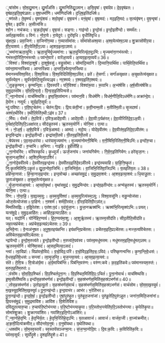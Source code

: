 

  
ृषा॑सोम। सो॒म॒द्यु॒मान्। द्यु॒माँअ॑सि। द्यु॒मानिति॑द्यु॒ऽमान्। अ॒सि॒वृषा॑। वृषा॑देव। दे॒व॒वृष॑व्रत:। वृष॑व्रत॒इति॒वृष॑ऽव्रत:॥ वृषा॒धर्मा॑णि। धर्मा॑णिदधिषे। द॒धि॒ष॒इति॑दधिषे॥  
ृष्ण॑स्ते। ते॒वृष्ण्यं॑। वृष्ण्यं॒शवः॑। शवो॒वृषा॑। वृषा॒वनं॑। वनं॒वृषा॑। वृषा॒मद॑:। मद॒इति॒मद॑:॥ स॒त्यंवृ॑षन्। वृ॒ष॒न्वृषा॑। वृषेत्। इद॑सि। अ॒सीत्य॑सि॥  
श्वो॒न। नच॑क्रद:। च॒क्र॒दो॒वृषा॑। वृषा॒सं। सङ्गा:। गाइ॑न्दो। इ॒न्दो॒सं। इ॒न्दो॒इती॑न्दो। समर्व॑त:। अर्व॑त॒इत्यर्व॑त:॥ विन॑:। नो॒रा॒ये। रा॒येदुर॑:। दुरो॑वृधि। वृ॒धीति॑वृधि॥  
सृ॑क्षत॒प्र। प्रवा॒जिन॑:। वा॒जिनो॑ग॒व्या। ग॒व्यासोमा॑स:। सोमा॑सोअश्व॒या। अ॒श्व॒येत्य॑श्व॒ऽया॥ शु॒क्रासो॑वीर॒या। वी॒र॒याशव॑:। वी॒र॒येति॑वी॒र॒ऽया। आ॒शव॒इत्या॒ऽशव॑:॥  
ुं॒भमा॑नाऋता॒युभि॑:। ऋ॒ता॒युभि॑र्मृ॒ज्यमा॑ना:। ऋ॒त॒युभिरित्यृ॑त॒युऽभि॑:। मृ॒ज्यमा॑ना॒गभ॑स्त्यो:। गभ॑स्त्यो॒रिति॒गभ॑स्त्यो:॥ पव॑न्ते॒वारे॑। वारे॑अ॒व्यये॑। अ॒व्यय॒इत्य॒व्यये॑॥ 36॥  
ेविश्वा॑। विश्वा॑दा॒शुषे॑। दा॒शुषे॒वसु॑। वसु॒सोमा॑:। सोमा॑दि॒व्यानि॑। दि॒व्यानि॒पार्थि॑वा। पार्थि॒वेति॒पार्थि॑वा॥ पव॑न्ता॒मान्तरि॑क्ष्या। आन्तरि॑क्ष्या। अ॒न्तरि॒क्ष्येत्य॒न्तरि॑क्ष्या॥  
व॑मानस्यविश्व॒वित्। वि॒श्व॒वित्प्र। वि॒श्व॒विदिति॑वि॒श्व॒ऽवित्। प्रते॑। ते॒सर्गा॑:। सर्गा॑असृक्षत। अ॒सृ॒क्षतेत्य॑सृक्षत॥ सूर्य॑स्येव॒न। सूर्य॑स्ये॒वेति॒सूर्य॑स्यऽइव। नर॒श्मय॑:। र॒श्मय॒इति॑र॒श्मय॑:॥  
े॒तुङ्कृ॒ण्वन्। कृ॒ण्वन्दि॒व:। दि॒वस्परि॑। परि॒विश्वा॑। विश्वा॑रू॒पा। रू॒पाभि। अ॒भ्य॑र्षसि। अ॒र्ष॒सीत्य॑र्षसि॥ स॒मु॒द्रस्सो॑म। सो॒म॒पि॒न्व॒से॒। पि॒न्व॒स॒इति॑पिन्वसे॥  
ि॒न्वा॒नोवाचं॑। वाच॑मिष्यसि। इ॒ष्य॒सि॒पव॑मान। पव॑मान॒वि। विध॑र्मणि। विध॑र्म॒णीति॒विऽध॑र्मणि॥ अक्रा॑न्दे॒व:। दे॒वोन। नसूर्य॑:। सूर्य॒इति॒सूर्य॑:॥  
न्दु॑:पविष्ट:। प॒वि॒ष्ट॒चेत॑न:। चेत॑न:प्रि॒य:। प्रि॒य:क॑वी॒नां। क॒वी॒नाम्म॒ती। म॒तीति॑म॒ती॥ सृ॒जदश्वं॑। अश्वं॑र॒थीरि॑व। र॒थीरि॒वेति॑र॒थी:ऽइ॑व॥ 37॥  
॒र्मिय:। र्यस्ते॑। ते॒प॒वित्रे॑। प॒वित्र॒आदे॑वा॒वी:। आदे॑वा॒वी:। दे॒वा॒वी:प॒र्यक्ष॑रत्। दे॒वा॒वीरिति॑दे॒व॒ऽअ॒वी:। प॒र्यक्ष॑र॒दिति॑प॒रि॒ऽअक्ष॑रत्॥ सीद॑न्नृ॒तस्य॑। ऋ॒तस्य॒योनिं॑। योनि॒मा। एत्या॥  
न॑:। नो॒अ॒र्ष॒। अ॒र्ष॒प॒वित्रे॑। प॒वित्र॒आमद॑:। आमद॑:। मदो॒य:। योदे॑व॒वीत॑म:। दे॒व॒वीत॑म॒इति॑दे॒व॒ऽवीत॑म:॥ इन्द॒विन्द्रा॑य। इन्दो॒इतीन्दो॑। इन्द्रा॑यपी॒तये॑। पी॒तय॒इति॑पी॒तये॑॥  
॒षेप॑वस्व। प॒व॒स्व॒धार॑या। धार॑यामृ॒ज्यमा॑न:। मृ॒ज्यमा॑नोमनी॒षिभि॑:। म॒नी॒षिभि॒रिति॑म॒नी॒षिऽभि॑:॥ इन्दो॑रु॒चा। इन्दो॒इतीन्दो॑। रु॒चाभि। अ॒भिगा:। गाइ॑हि। इ॒हीती॑हि॥  
ु॒ना॒नोवरि॑व:। वरि॑वस्कृधि। कृ॒ध्यूर्जं॑। ऊर्जं॒जना॑य। जना॑यगिर्वण:। गि॒र्व॒ण॒इति॑गिर्वण:॥ हरे॑सृजा॒न:। सृ॒जा॒नआ॒शिरं॑। आ॒शिर॒मित्या॒ऽशिरं॑।  
ु॒ना॒नोदे॒ववी॑तये। दे॒ववी॑तय॒इन्द्र॑स्य। दे॒ववी॑तय॒इति॑दे॒वऽवी॑तये। इन्द्र॑स्ययाहि। या॒हि॒नि॒ष्कृ॒तं। नि॒:कृ॒तमिति॑नि॒:ऽकृ॒तं॥ द्यु॒ता॒नोवा॒जिभि॑:। वा॒जिभि॑र्य॒त:। वा॒जिभि॒रिति॑वा॒जिऽभि॑:। य॒तइति॑य॒त:॥ 38॥  
प्रहि॑न्वा॒नास॑:। हि॒न्वा॒नास॒इन्द॑व:। इन्द॒वोच्छ॑। अच्छा॑समु॒द्रं। स॒मु॒द्रमा॒शव॑:। आ॒शव॒इत्या॒शव॑:॥ धि॒याजू॒ता:। जू॒ताअ॑सृक्षत। अ॒सृ॒क्ष॒तेत्य॑सृक्षत॥  
॒र्मृ॒जा॒नास॑आ॒यव॑:। आ॒यवो॒वृथा॑। वृथा॑समु॒द्रं। स॒मु॒द्रमिन्द॑व:। इन्द॑व॒इतीन्द॑व:॥ अग्म॑न्नृ॒तस्य॑। ऋ॒तस्य॒योनिं॑। योनि॒मा। एत्या॥  
रि॑ण:। नो॒या॒हि॒। या॒ह्य॒स्म॒यु:। अ॒स्म॒युर्विश्वा॑। अ॒स्म॒युरित्य॑स्म॒ऽयु:। विश्वा॒वसू॑नि। वसू॒न्योज॑सा। ओज॒सेत्योज॑सा॥ पा॒हिन॑:। न॒श्शर्म॑। शर्म॑वी॒रव॑त्। वी॒रव॒दिति॑वी॒रऽव॑त्॥  
मिमा॑तिवह्नि:। व॒ह्नि॒रेत॑श:। एत॑श:प॒दं। प॒दंयु॑जा॒न:। यु॒जा॒नऋक्व॑भि:। ऋक्व॑भि॒रित्यृक्व॑ऽभि:॥ प्रयत्। यत्स॑मु॒द्रे। स॒मु॒द्रआहि॑त:। आहि॑त॒इत्याऽहि॑त:॥  
यत्। यद्योनिं॑। योनिं॑हिर॒ण्ययं॑। हि॒र॒ण्यय॑मा॒शु:। आ॒शुर्ऋ॒तस्य॑। ऋ॒तस्य॒सीद॑ति। सीद॒तीति॒सीद॑ति॥ जहा॒त्यप्र॑चेस:। अप्र॑चेस॒इत्यप्र॑ऽचेतस:॥ 39॥  
अ॒भिवे॒ना:। वे॒नाअ॑नूषत। अ॒नू॒ष॒तइय॑क्षन्ति। इय॑क्षन्ति॒प्रचे॑तस:। प्रचे॑तस॒इति॒प्रऽचे॑तस:॥ मज्ज॒त्यवि॑चेतस:। अवि॑चेतस॒इत्यवि॑ऽचेतस:॥  
न्द्रा॑येन्दो। इ॒न्दो॒म॒रुत्व॑ते। इ॒न्दो॒इती॑न्दो। म॒रुत्व॑ते॒पव॑स्व। पव॑स्व॒मधु॑मत्तम:। मधु॑मत्तम॒इति॒मधु॑मत्ऽतम:॥ ऋ॒तस्य॒योनिं॑। योनि॑मा॒सदं॑। आ॒सद॒मित्या॒ऽसदं॑।  
न्त्वा॑। त्वा॒विप्रा॑:। विप्रा॑वचो॒विद॑:। व॒चो॒विद॒:परि॑। व॒चो॒विद॒इति॑व॒च॒:ऽविद॑:। परि॑ष्कृणन्वन्ति। कृ॒ण्व॒न्ति॒वे॒धस॑:। वे॒धस॒इति॑वे॒धस॑:॥ सन्त्वा॑। त्वा॒मृ॒ज॒न्ति॒। मृ॒ज॒न्त्या॒यव॑:। आ॒यव॒इत्या॒यव॑:॥  
सं॑ते। ते॒मि॒त्रः। मि॒त्रोअ॑र्य॒मा। अ॒र्य॒मापिब॑न्ति। पिब॑न्ति॒वरु॑ण:। वरु॑ण:कवे। क॒व॒इति॑कवे॥ पव॑मानस्यम॒रुत॑:। म॒रुत॒इति॑म॒रुत॑:॥  
्वंसो॑म। सो॒म॒वि॒प॒श्चितं॑। वि॒प॒श्चितं॑पुना॒न:। वि॒प॒श्चित॒मिति॑वि॒प॒:ऽचितं॑। पु॒ना॒नोवाचं॑। वाच॑मिष्यसि। इ॒ष्य॒सीती॑ष्यसि॥ इन्दो॑स॒हस्र॑भर्णसं। इन्दो॒इतीन्दो॑। स॒हस्र॑भर्णस॒मिति॑स॒हस्र॑ऽभर्णसं॥ 40॥  
॒तोस॒हस्र॑भर्णसं। उ॒तोइत्यु॒तो। स॒हस्र॑भर्णसं॒वाचं॑। स॒हस्र॑भर्णस॒मिति॑स॒हस्र॑ऽभर्णसं। वाचं॑सोम। सो॒म॒म॒ख॒स्युवं॑। म॒ख॒स्युव॒मिति॑म॒ख॒स्युवं॑॥ पु॒ना॒नइ॑न्दो। इ॒न्द॒वाभ॑र। आभ॑र। भ॒रेति॑भर॥  
पु॒ना॒नइ॑न्दो। इ॒न्द॒वे॒षां॒। इ॒न्दो॒इती॑न्दो। ए॒षां॒पुरु॑हूत। पुरु॑हूत॒जना॑जां। पुरु॑हू॒तेति॒पुरु॑ऽहूत। जना॑ना॒मिति॒जना॑नां॥ प्रि॒यस्स॑मु॒द्रं। स॒मु॒द्रमावि॑श। आवि॑श। वि॒शेति॑विश॥  
दवि॑द्युतत्यारु॒चा। रु॒चाप॑रि॒ष्टोभ॑न्त्या। प॒रि॒ष्टोभ॑न्त्याकृ॒पा। प॒रि॒स्तोभ॒न्त्येति॑प॒रि॒ऽस्तोभ॑न्त्या। कृ॒पेति॑कृ॒पा॥ सोमा॑श्शु॒क्रा:। शु॒क्रागवा॑शिरः। गवा॑शिर॒इति॒गोऽआ॑शिर:॥  
ि॒न्वा॒नोहे॒तृभि॑:। हे॒तृभि॑र्य॒त:। हे॒तृभि॒रिति॑हे॒तृऽभि॑:। य॒तआवाजं॑। आवाजं॑। वाजं॑वा॒जी। वा॒ज्य॑क्रमीत्। अ॒क्र॒मी॒दित्य॑क्रमीत्॥ सीद॑न्तोव॒नुष॑:। व॒नुषो॑यथा। य॒थेति॑यथा॥  
॒धक्सो॑म। सो॒म॒स्व॒स्तये॑। स्व॒स्तये॑सञ्जग्मा॒न:। सं॒ज॒ग्मा॒नोदि॒व:। दि॒व:क॒वि:। क॒विरिति॑क॒वि:॥ पव॑स्व॒सूर्य॑:। सूर्यो॑दृ॒शे। दृ॒शइति॑दृ॒शे॥ 41॥  
